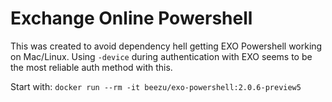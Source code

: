# Exchange Online Powershell

This was created to avoid dependency hell getting EXO Powershell working on Mac/Linux. Using `-device` during authentication with EXO seems to be the most reliable auth method with this.

Start with: `docker run --rm -it beezu/exo-powershell:2.0.6-preview5`
